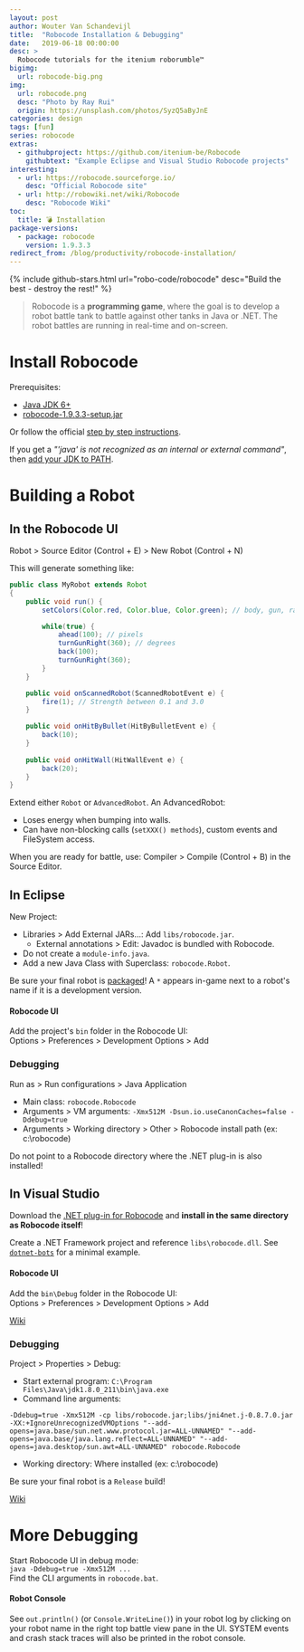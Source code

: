 ```yaml
---
layout: post
author: Wouter Van Schandevijl
title:  "Robocode Installation & Debugging"
date:   2019-06-18 00:00:00
desc: >
  Robocode tutorials for the itenium roborumble™
bigimg:
  url: robocode-big.png
img:
  url: robocode.png
  desc: "Photo by Ray Rui"
  origin: https://unsplash.com/photos/SyzQ5aByJnE
categories: design
tags: [fun]
series: robocode
extras:
  - githubproject: https://github.com/itenium-be/Robocode
    githubtext: "Example Eclipse and Visual Studio Robocode projects"
interesting:
  - url: https://robocode.sourceforge.io/
    desc: "Official Robocode site"
  - url: http://robowiki.net/wiki/Robocode
    desc: "Robocode Wiki"
toc:
  title: 💣 Installation
package-versions:
  - package: robocode
    version: 1.9.3.3
redirect_from: /blog/productivity/robocode-installation/
---
```


{% include github-stars.html url="robo-code/robocode" desc="Build the best - destroy the rest!" %}

> Robocode is a **programming game**, where the goal is to develop a robot battle tank to battle against
> other tanks in Java or .NET. The robot battles are running in real-time and on-screen.


<!--more-->

# Install Robocode

Prerequisites:  
- [Java JDK 6+](https://www.oracle.com/technetwork/java/javase/downloads/jdk8-downloads-2133151.html)
- [robocode-1.9.3.3-setup.jar](https://sourceforge.net/projects/robocode/files/robocode/1.9.3.3/)

Or follow the official [step by step instructions](http://robowiki.net/wiki/Robocode/System_Requirements).


If you get a _"'java' is not recognized as an internal or external command"_, then
[add your JDK to PATH](http://robowiki.net/wiki/Robocode/System_Requirements#Setting_environmental_variables_on_Windows).



# Building a Robot

## In the Robocode UI

Robot > Source Editor (Control + E) > New Robot (Control + N)

This will generate something like:
```java
public class MyRobot extends Robot
{
    public void run() {
        setColors(Color.red, Color.blue, Color.green); // body, gun, radar

        while(true) {
            ahead(100); // pixels
            turnGunRight(360); // degrees
            back(100);
            turnGunRight(360);
        }
    }

    public void onScannedRobot(ScannedRobotEvent e) {
        fire(1); // Strength between 0.1 and 3.0
    }

    public void onHitByBullet(HitByBulletEvent e) {
        back(10);
    }
    
    public void onHitWall(HitWallEvent e) {
        back(20);
    }   
}
```

Extend either `Robot` or `AdvancedRobot`. An AdvancedRobot:  
- Loses energy when bumping into walls. 
- Can have non-blocking calls (`setXXX() methods`), custom events and FileSystem access.

When you are ready for battle, use: Compiler > Compile (Control + B) in the Source Editor.


## In Eclipse

New Project:  
- Libraries > Add External JARs...: Add `libs/robocode.jar`.
    - External annotations > Edit: Javadoc is bundled with Robocode.
- Do not create a `module-info.java`.
- Add a new Java Class with Superclass: `robocode.Robot`.

Be sure your final robot is [packaged](http://robowiki.net/wiki/Robocode/Package_Robot)!
A `*` appears in-game next to a robot's name if it is a development version.


#### Robocode UI

Add the project's `bin` folder in the Robocode UI:  
Options > Preferences > Development Options > Add  


### Debugging

Run as > Run configurations > Java Application

- Main class: `robocode.Robocode`
- Arguments > VM arguments: `-Xmx512M -Dsun.io.useCanonCaches=false -Ddebug=true`
- Arguments > Working directory > Other > Robocode install path (ex: c:\robocode)

Do not point to a Robocode directory where the .NET plug-in is also installed!



## In Visual Studio

Download the [.NET plug-in for Robocode](https://sourceforge.net/projects/robocode/files/robocode/1.9.3.3/) 
and **install in the same directory as Robocode itself**!

Create a .NET Framework project and reference `libs\robocode.dll`.
See [`dotnet-bots`](https://github.com/itenium-be/Robocode) for a minimal example. 


#### Robocode UI

Add the `bin\Debug` folder in the Robocode UI:  
Options > Preferences > Development Options > Add  

[Wiki](http://robowiki.net/wiki/Robocode/.NET/Create_a_.NET_robot_with_Visual_Studio)


### Debugging

Project > Properties > Debug:  
- Start external program: `C:\Program Files\Java\jdk1.8.0_211\bin\java.exe`
- Command line arguments: 
```
-Ddebug=true -Xmx512M -cp libs/robocode.jar;libs/jni4net.j-0.8.7.0.jar -XX:+IgnoreUnrecognizedVMOptions "--add-opens=java.base/sun.net.www.protocol.jar=ALL-UNNAMED" "--add-opens=java.base/java.lang.reflect=ALL-UNNAMED" "--add-opens=java.desktop/sun.awt=ALL-UNNAMED" robocode.Robocode
```
- Working directory: Where installed (ex: c:\robocode)

Be sure your final robot is a `Release` build!

[Wiki](http://robowiki.net/wiki/Robocode/.NET/Debug_a_.NET_robot_in_Visual_Studio)



# More Debugging

Start Robocode UI in debug mode:  
`java -Ddebug=true -Xmx512M ...`  
Find the CLI arguments in `robocode.bat`.


#### Robot Console

See `out.println()` (or `Console.WriteLine()`) in your robot log by clicking on your robot name in the right top battle
view pane in the UI. SYSTEM events and crash stack traces will also be printed in the robot console.
